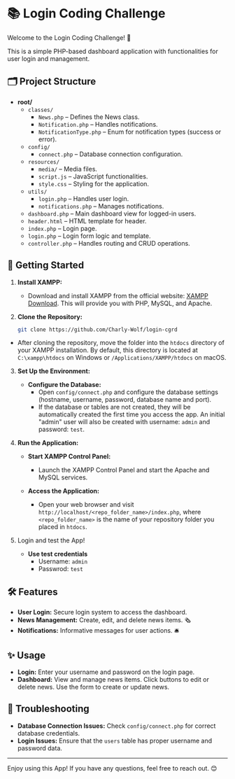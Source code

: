 # 📚 Login Coding Challenge

Welcome to the Login Coding Challenge! 🎉

This is a simple PHP-based dashboard application with functionalities for user login and management.

## 🗂️ Project Structure

- **root/**
  - `classes/`
    - `News.php` – Defines the News class.
    - `Notification.php` – Handles notifications.
    - `NotificationType.php` – Enum for notification types (success or error).
  - `config/`
    - `connect.php` – Database connection configuration.
  - `resources/`
    - `media/` – Media files.
    - `script.js` – JavaScript functionalities.
    - `style.css` – Styling for the application.
  - `utils/`
    - `login.php` – Handles user login.
    - `notifications.php` – Manages notifications.
  - `dashboard.php` – Main dashboard view for logged-in users.
  - `header.html` – HTML template for header.
  - `index.php` – Login page.
  - `login.php` – Login form logic and template.
  - `controller.php` – Handles routing and CRUD operations.

## 🚀 Getting Started

1. **Install XAMPP:**

   - Download and install XAMPP from the official website: [XAMPP Download](https://www.apachefriends.org/index.html). This will provide you with PHP, MySQL, and Apache.

2. **Clone the Repository:**

   ```bash
   git clone https://github.com/Charly-Wolf/login-cgrd
   ```

- After cloning the repository, move the folder into the `htdocs` directory of your XAMPP installation. By default, this directory is located at `C:\xampp\htdocs` on Windows or `/Applications/XAMPP/htdocs` on macOS.

3. **Set Up the Environment:**

   - **Configure the Database:**
     - Open `config/connect.php` and configure the database settings (hostname, username, password, database name and port).
     - If the database or tables are not created, they will be automatically created the first time you access the app. An initial "admin" user will also be created with username: `admin` and password: `test`.

4. **Run the Application:**

   - **Start XAMPP Control Panel:**

     - Launch the XAMPP Control Panel and start the Apache and MySQL services.

   - **Access the Application:**
     - Open your web browser and visit `http://localhost/<repo_folder_name>/index.php`, where `<repo_folder_name>` is the name of your repository folder you placed in `htdocs`.

5. Login and test the App!
   - **Use test credentials**
     - Username: `admin`
     - Passwrod: `test`

## 🛠️ Features

- **User Login:** Secure login system to access the dashboard.
- **News Management:** Create, edit, and delete news items. 🗞️
- **Notifications:** Informative messages for user actions. 🛎️

## ✨ Usage

- **Login:** Enter your username and password on the login page.
- **Dashboard:** View and manage news items. Click buttons to edit or delete news. Use the form to create or update news.

## 🛑 Troubleshooting

- **Database Connection Issues:** Check `config/connect.php` for correct database credentials.
- **Login Issues:** Ensure that the `users` table has proper username and password data.

---

Enjoy using this App! If you have any questions, feel free to reach out. 😊
